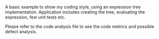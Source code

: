 A basic example to show my coding style, using an expression tree implementation. Application includes creating the tree, evaluating the expression, few unit tests etc.

Please refer to the code analysis file to see the code metrics and possible defect analysis. 
